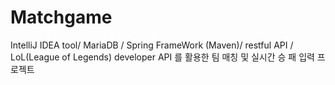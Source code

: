 # Matchgame
IntelliJ IDEA tool/
MariaDB /
Spring FrameWork (Maven)/
restful API /
LoL(League of Legends) developer API 를 활용한 팀 매칭 및 실시간 승 패 입력 프로젝트 
